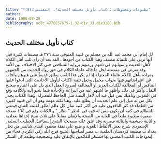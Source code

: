 ```yaml
---
title: "*مطبوعات ومخطوطات : كتاب تأويل مختلف الحديث*. المقتبس 3(8)"
author: 
date: 1908-08-29
bibliography: oclc_4770057679-i_32-div_33.d1e3188.bib
---
```




##  كتاب تأويل مختلف الحديث 


 لل  إمام أبي محمد عبد الله بن مسلم بن قتيبة  المتوفى سنة  ٢٧٦  هـ مصنفات كثيرة قبل أنها تربى على  ثلثمائة  مصنف وهذا الكتاب من أجودها  . الفه بعد أن رأى ثلب أهل الكلام لأهل الحديث وإسهابهم في ذمهم ورميهم برواية المتناقض حتى كثر الاختلاف بين الأمة وقد تعرض في مقدمته لجل ما قاله علماء الكلام في حق رواة الحديث من الجمهور ومراده بأهل الكلام علماء المعتزلة إذ لم يكن هذا اللقب يطلق قديماً على غيرهم وأجاب عن اعتراضاتهم فيها بجواب مجمل وجعل تتمة الكتاب لتأويل الأحاديث التي ادعوا عليها التناقض أو المخالفة للكتاب العزيز أو المخالفة لصريح العقل الذي دل على اعتباره صحيح النقل. وأكثر في ذلك وأظهر ما اشتهر عنه من البراعة والإجادة فيما ينحو إليه ولكلامه وقع في النفوس وناهيك بمن قيل فيه أنه لأهل السنة مثل  الجاحظ  للمعتزلة. وهذا الكتاب يجدر بكل من له ميل إلى علم الحديث أن يطلع عليه. وهنا نكتة مهمة وهو أن ابن قتيبة   كغيره من العلماء قد كثر الناقدون عليه في أكثر كتبه شأن كل عالم أطلق لقلمه العنان   فينبغي للمطالع في كتبه أن يكون ممن له قوة في النظر " نظار " و  الكتاب وقع في  ٤٦٤   صفحة صغيرة  مطبوع طبعاً في الغاية من الصحة والإتقان مقابلاً على  ثلاث  نسخ إحداها   بغدادية والثانية دمشقية والثالثة مصرية وقد  علق عليه مصححه  الشيخ إسماعيل الخطيب   السلفي الإِسعرِدي  شرح بعض الألفاظ اللغوية و  طبع على نفقة  محمود أفندي شابندر  من   تجار بغداد ب  مطبعة كردستان العلمية  ب  مصر  لصاحبها  الشيخ فرج الله زكي الكردي  فجاء من   إنموذجات الكتب المعتنى بها فنشكر للقائمين بالإنفاق عليه وتصحيحه وطبعه كل الشكر. 
